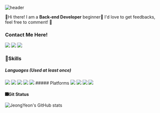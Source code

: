 ![header](https://capsule-render.vercel.app/api?type=wave&color=auto&height=300&section=header&text=JeongYeon's%20Git&fontSize=90)
 

👋Hi there! I am a **Back-end Developer** beginner🦖
I'd love to get feedbacks, feel free to comment! 💌

### Contact Me Here!
<a href="yjy5923@gmail.com" target="_blank"><img src="https://img.shields.io/badge/yjy5923@gmail.com-red?style=for-the-badge&logo=GMAIL&logoColor=white"/></a> <a href="https://www.instagram.com/ren__dezvou_s/" target="_blank"><img src="https://img.shields.io/badge/rendez_vou_s-fuchsia?style=for-the-badge&logo=INSTAGRAM&logoColor=white"/></a>  <a href="https://velog.io/@rendez_vou_s" target="_blank"><img src="https://img.shields.io/badge/velog-99FFCC?style=for-the-badge&logo=VELOG&logoColor=003300"/></a> 

### 💪Skills
##### Languages (Used at least once)
<img src="https://img.shields.io/badge/java-007396?style=for-the-badge&logo=java&logoColor=white">
<img src="https://img.shields.io/badge/javascript-F7DF1E?style=for-the-badge&logo=javascript&logoColor=black">
<img src="https://img.shields.io/badge/c-00599C?style=for-the-badge&logo=c&logoColor=white">
<img src="https://img.shields.io/badge/html5-E34F26?style=for-the-badge&logo=html5&logoColor=white">
<img src="https://img.shields.io/badge/python-3776AB?style=for-the-badge&logo=python&logoColor=white">
##### Platforms
<img src="https://img.shields.io/badge/github-181717?style=for-the-badge&logo=github&logoColor=white">
<img src="https://img.shields.io/badge/springboot-6DB33F?style=for-the-badge&logo=springboot&logoColor=white">
<img src="https://img.shields.io/badge/mysql-4479A1?style=for-the-badge&logo=mysql&logoColor=white">

<img src="https://img.shields.io/badge/eclipse-330099?style=for-the-badge&logo=eclipse&logoColor=white">

#### 🎆Git Status
![JeongYeon's GitHub stats](https://github-readme-stats.vercel.app/api?username=YimJeongYeon&show_icons=true&theme=radical)
